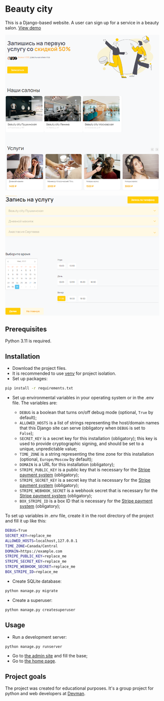 # Beauty city

This is a Django-based website. A user can sign up for a service in a beauty salon.
[View demo](http://80.249.149.24:8000)

![Home page](screenshots/home_page.png)

![Sign up page](screenshots/sign_up.png)

## Prerequisites

Python 3.11 is required.

## Installation

- Download the project files.
- It is recommended to use [venv](https://docs.python.org/3/library/venv.html?highlight=venv#module-venv) for project isolation.
- Set up packages:

```bash
pip install -r requirements.txt
```

- Set up environmental variables in your operating system or in the .env file. The variables are:

  - `DEBUG` is a boolean that turns on/off debug mode (optional, `True` by default);
  - `ALLOWED_HOSTS` is a list of strings representing the host/domain names that this Django site can serve (obligatory when `DEBUG` is set to `False`);
  - `SECRET_KEY` is a secret key for this installation (obligatory); this key is used to provide cryptographic signing, and should be set to a unique, unpredictable value;
  - `TIME_ZONE` is a string representing the time zone for this installation (optional, `Europe/Moscow` by default);
  - `DOMAIN` is a URL for this installation (obligatory);
  - `STRIPE_PUBLIC_KEY` is a public key that is necessary for the [Stripe payment system](https://stripe.com/docs) (obligatory);
  - `STRIPE_SECRET_KEY` is a secret key that is necessary for the [Stripe payment system](https://stripe.com/docs) (obligatory);
  - `STRIPE_WEBHOOK_SECRET` is a webhook secret that is necessary for the [Stripe payment system](https://stripe.com/docs) (obligatory);
  - `BOX_STRIPE_ID` is a box ID that is necessary for the [Stripe payment system](https://stripe.com/docs) (obligatory);

To set up variables in .env file, create it in the root directory of the project and fill it up like this:

```bash
DEBUG=True
SECRET_KEY=replace_me
ALLOWED_HOSTS=localhost,127.0.0.1
TIME_ZONE=Canada/Central
DOMAIN=https://example.com
STRIPE_PUBLIC_KEY=replace_me
STRIPE_SECRET_KEY=replace_me
STRIPE_WEBHOOK_SECRET=replace_me
BOX_STRIPE_ID=replace_me
```

- Create SQLite database:

```bash
python manage.py migrate
```

- Create a superuser:

```bash
python manage.py createsuperuser
```

## Usage

- Run a development server:

```bash
python manage.py runserver
```

- Go to [the admin site](http://127.0.0.1:8000/admin/) and fill the base;
- Go to [the home page](http://127.0.0.1:8000/).

## Project goals

The project was created for educational purposes.
It's a group project for python and web developers at [Devman](https://dvmn.org).
